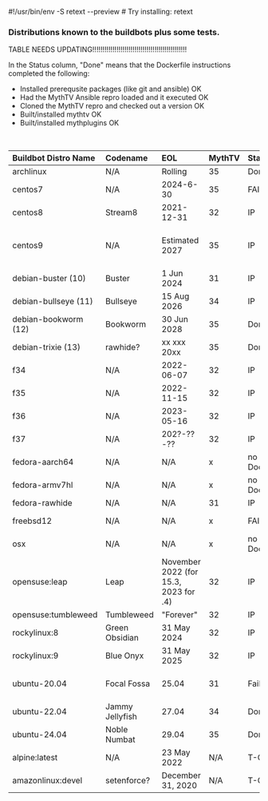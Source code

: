 #!/usr/bin/env -S retext --preview # Try installing: retext

### Distributions known to the buildbots plus some tests.

TABLE NEEDS UPDATING!!!!!!!!!!!!!!!!!!!!!!!!!!!!!!!!!!!!!!!!!!!!!!!

In the Status column, "Done" means that the Dockerfile instructions
completed the following:

- Installed prerequsite packages (like git and ansible) OK
- Had the MythTV Ansible repro loaded and it executed OK
- Cloned the MythTV repro and checked out a version OK
- Built/installed mythtv OK
- Built/installed mythplugins OK
<br/>

Buildbot Distro Name | Codename | EOL | MythTV | Status | Notes
:--------------------| :------- | :-- | :----- |:------ |:------------------------------------------------------
archlinux | N/A | Rolling | 35 | Done |
centos7 | N/A | 2024-6-30 | 35 | FAILED | "Could not resolve host: mirrorlist.centos.org; Unknown error"
centos8 | Stream8 | 2021-12-31 | 32 | IP | Ansible=2.16.3
centos9 | N/A | Estimated 2027 | 35 |IP | Ansible=2.14.18 MISSING Python.h for mysqllibm=. python 3.9.21 uses: /tmp/usr/local/dist/lib/python3.9/site-packages/MythTV
debian-buster (10) | Buster | 1 Jun 2024 | 31 | IP | Not on buildbot?
debian-bullseye (11) | Bullseye | 15 Aug 2026 | 34 | IP |
debian-bookworm (12) | Bookworm | 30 Jun 2028 | 35 | Done |
debian-trixie (13) | rawhide? | xx xxx 20xx | 35 | Done |
f34 | N/A | 2022-06-07 | 32 | IP |
f35 | N/A | 2022-11-15 | 32 | IP |
f36 | N/A | 2023-05-16 | 32 | IP |
f37 | N/A | 202?-??-?? | 32 | IP |
fedora-aarch64 | N/A | N/A | x |no Dockerfile | No manifest @ hub.docker.com
fedora-armv7hl | N/A | N/A | x |no Dockerfile | No manifest @ hub.docker.com
fedora-rawhide | N/A | N/A | 31 | IP | Development release is here
freebsd12 | N/A | N/A | x |FAILING | tried amontalban:freebsd (only manifest available)
osx | N/A | N/A | x |no Dockerfile | No manifest @ hub.docker.com
opensuse:leap | Leap | November 2022 (for 15.3, 2023 for .4) | 32 | IP | Not a buildbot distro
opensuse:tumbleweed | Tumbleweed | "Forever" | 32 | IP | Not a buildbot distro
rockylinux:8 | Green Obsidian | 31 May 2024 | 32 | IP | Not a buildbot distro
rockylinux:9 | Blue Onyx | 31 May 2025 | 32 | IP | Not a buildbot distro
ubuntu-20.04 | Focal Fossa | 25.04 | 31 | Failed | Ansible=2.9.6 got version: 5.12.8 qmake for Qt 5.15.2 or newer not found.
ubuntu-22.04 | Jammy Jellyfish | 27.04 | 34 | Done | Ansible=2.10.8
ubuntu-24.04 | Noble Numbat | 29.04 | 35 | Done | Ansible=2.16.3
alpine:latest | N/A | 23 May 2022 | N/A | T-OK | Test with unknown package manager
amazonlinux:devel | setenforce? | December 31, 2020 | N/A | T-OK | Test with unknown distro
